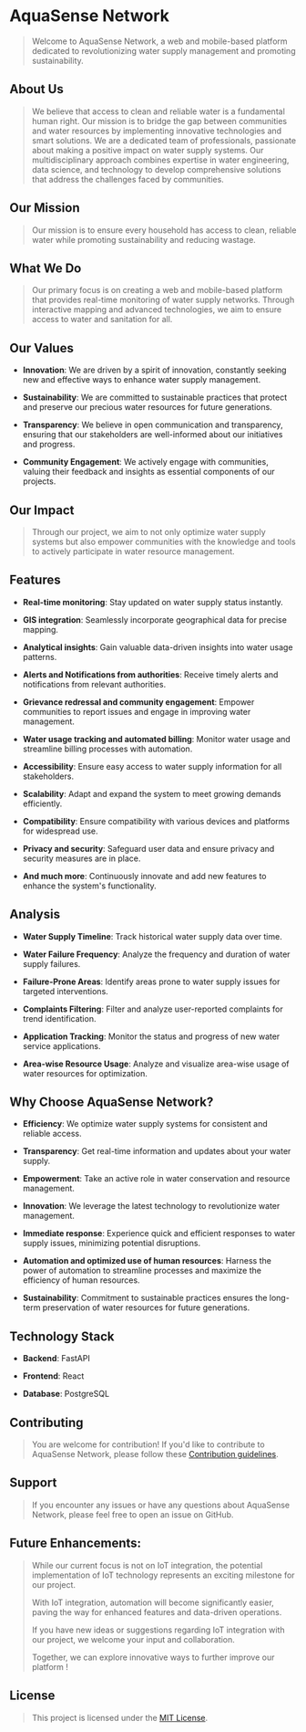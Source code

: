 # AquaSense Network
>    Welcome to AquaSense Network, a web and mobile-based platform dedicated to revolutionizing water supply management and promoting sustainability.
## About Us
>    We believe that access to clean and reliable water is a fundamental human right. Our mission is to bridge the gap between communities and water resources by implementing innovative technologies and smart solutions. We are a dedicated team of professionals, passionate about making a positive impact on water supply systems. Our multidisciplinary approach combines expertise in water engineering, data science, and technology to develop comprehensive solutions that address the challenges faced by communities.
## Our Mission
>    Our mission is to ensure every household has access to clean, reliable water while promoting sustainability and reducing wastage.
## What We Do
>    Our primary focus is on creating a web and mobile-based platform that provides real-time monitoring of water supply networks. Through interactive mapping and advanced technologies, we aim to ensure access to water and sanitation for all.
## Our Values
- **Innovation**: We are driven by a spirit of innovation, constantly seeking new and effective ways to enhance water supply management.

- **Sustainability**: We are committed to sustainable practices that protect and preserve our precious water resources for future generations.

- **Transparency**: We believe in open communication and transparency, ensuring that our stakeholders are well-informed about our initiatives and progress.

- **Community Engagement**: We actively engage with communities, valuing their feedback and insights as essential components of our projects.
## Our Impact
>    Through our project, we aim to not only optimize water supply systems but also empower communities with the knowledge and tools to actively participate in water resource management.

## Features
- **Real-time monitoring**: Stay updated on water supply status instantly.
 
- **GIS integration**: Seamlessly incorporate geographical data for precise mapping.

- **Analytical insights**: Gain valuable data-driven insights into water usage patterns.

- **Alerts and Notifications from authorities**: Receive timely alerts and notifications from relevant authorities.

- **Grievance redressal and community engagement**: Empower communities to report issues and engage in improving water management.

- **Water usage tracking and automated billing**: Monitor water usage and streamline billing processes with automation.

- **Accessibility**: Ensure easy access to water supply information for all stakeholders.

- **Scalability**: Adapt and expand the system to meet growing demands efficiently.

- **Compatibility**: Ensure compatibility with various devices and platforms for widespread use.

- **Privacy and security**: Safeguard user data and ensure privacy and security measures are in place.

- **And much more**: Continuously innovate and add new features to enhance the system's functionality.
## Analysis
- **Water Supply Timeline**: Track historical water supply data over time.

- **Water Failure Frequency**: Analyze the frequency and duration of water supply failures.

- **Failure-Prone Areas**: Identify areas prone to water supply issues for targeted interventions.

- **Complaints Filtering**: Filter and analyze user-reported complaints for trend identification.

- **Application Tracking**: Monitor the status and progress of new water service applications.

- **Area-wise Resource Usage**: Analyze and visualize area-wise usage of water resources for optimization.
## Why Choose AquaSense Network?
- **Efficiency**: We optimize water supply systems for consistent and reliable access.
    
- **Transparency**: Get real-time information and updates about your water supply.

- **Empowerment**: Take an active role in water conservation and resource management.

- **Innovation**: We leverage the latest technology to revolutionize water management.

- **Immediate response**: Experience quick and efficient responses to water supply issues, minimizing potential disruptions.

- **Automation and optimized use of human resources**: Harness the power of automation to streamline processes and maximize the efficiency of human resources.

- **Sustainability**: Commitment to sustainable practices ensures the long-term preservation of water resources for future generations.
## Technology Stack
- **Backend**: FastAPI

- **Frontend**: React
  
- **Database**: PostgreSQL
## Contributing
> You are welcome for contribution! If you'd like to contribute to AquaSense Network, please follow these [Contribution guidelines](CONTRIBUTING.md).


## Support
> If you encounter any issues or have any questions about AquaSense Network, please feel free to open an issue on GitHub.
## Future Enhancements:
>    While our current focus is not on IoT integration, the potential implementation of IoT technology represents an exciting milestone for our project. 
> 
>    With IoT integration, automation will become significantly easier, paving the way for enhanced features and data-driven operations. 
>
>    If you have new ideas or suggestions regarding IoT integration with our project, we welcome your input and collaboration. 
> 
>    Together, we can explore innovative ways to further improve our platform ! 
## License
>This project is licensed under the [MIT License](LICENSE).
